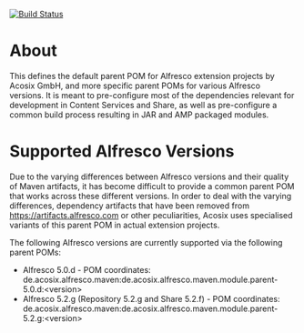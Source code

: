 [![Build Status](https://travis-ci.org/Acosix/alfresco-maven.svg?branch=master)](https://travis-ci.org/Acosix/alfresco-maven)

# About
This defines the default parent POM for Alfresco extension projects by Acosix GmbH, and more specific parent POMs for various Alfresco versions. It is meant to pre-configure most of the dependencies relevant for development in Content Services and Share, as well as pre-configure a common build process resulting in JAR and AMP packaged modules.

# Supported Alfresco Versions

Due to the varying differences between Alfresco versions and their quality of Maven artifacts, it has become difficult to provide a common parent POM that works across these different versions. In order to deal with the varying differences, dependency artifacts that have been removed from https://artifacts.alfresco.com or other peculiarities, Acosix uses specialised variants of this parent POM in actual extension projects.

The following Alfresco versions are currently supported via the following parent POMs:

* Alfresco 5.0.d - POM coordinates: de.acosix.alfresco.maven:de.acosix.alfresco.maven.module.parent-5.0.d:&lt;version&gt;
* Alfresco 5.2.g (Repository 5.2.g and Share 5.2.f) - POM coordinates: de.acosix.alfresco.maven:de.acosix.alfresco.maven.module.parent-5.2.g:&lt;version&gt;
